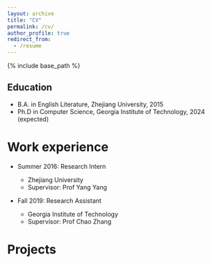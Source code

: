```yaml
---
layout: archive
title: "CV"
permalink: /cv/
author_profile: true
redirect_from:
  - /resume
---
```


{% include base_path %}

Education
-------
* B.A. in English Literature, Zhejiang University, 2015
* Ph.D in Computer Science, Georgia Institute of Technology, 2024 (expected)

Work experience
======
* Summer 2016: Research Intern
  * Zhejiang University
  * Supervisor: Prof Yang Yang

* Fall 2019: Research Assistant
  * Georgia Institute of Technology
  * Supervisor: Prof Chao Zhang

Projects
======

  
